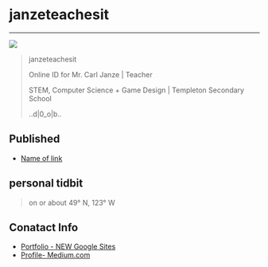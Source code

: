 # janzeteachesit
___
![](../_assets/janze-profile.jpg)

> janzeteachesit 
> 
> Online ID for Mr. Carl Janze | Teacher 
> 
> STEM, Computer Science + Game Design | Templeton Secondary School 
> 
> ..d|0_o|b..

## Published
- [Name of link](http://link/to/article)

## personal tidbit 

> on or about 49° N, 123° W

## Conatact Info
- [Portfolio - NEW Google Sites](https://sites.google.com/templeton.vsb.bc.ca/janzeteachesit-portfolio/main)
- [Profile- Medium.com](https://medium.com/@janzeteachesit)
